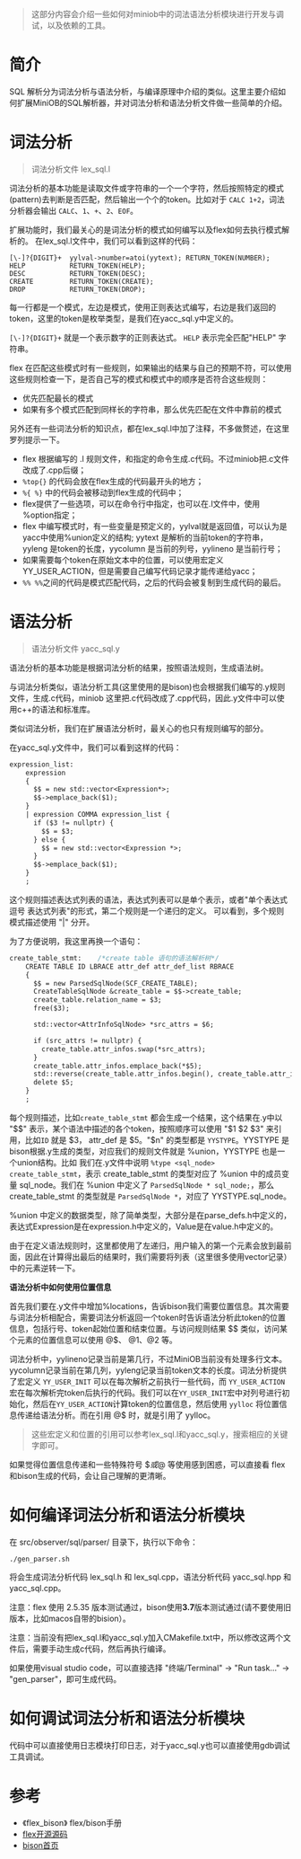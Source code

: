 > 这部分内容会介绍一些如何对miniob中的词法语法分析模块进行开发与调试，以及依赖的工具。

# 简介
SQL 解析分为词法分析与语法分析，与编译原理中介绍的类似。这里主要介绍如何扩展MiniOB的SQL解析器，并对词法分析和语法分析文件做一些简单的介绍。

# 词法分析

> 词法分析文件 lex_sql.l

词法分析的基本功能是读取文件或字符串的一个一个字符，然后按照特定的模式(pattern)去判断是否匹配，然后输出一个个的token。比如对于 `CALC 1+2`，词法分析器会输出 `CALC`、`1`、`+`、`2`、`EOF`。

扩展功能时，我们最关心的是词法分析的模式如何编写以及flex如何去执行模式解析的。
在lex_sql.l文件中，我们可以看到这样的代码：
```
[\-]?{DIGIT}+  yylval->number=atoi(yytext); RETURN_TOKEN(NUMBER);
HELP           RETURN_TOKEN(HELP);
DESC           RETURN_TOKEN(DESC);
CREATE         RETURN_TOKEN(CREATE);
DROP           RETURN_TOKEN(DROP);
```

每一行都是一个模式，左边是模式，使用正则表达式编写，右边是我们返回的token，这里的token是枚举类型，是我们在yacc_sql.y中定义的。

`[\-]?{DIGIT}+` 就是一个表示数字的正则表达式。
`HELP` 表示完全匹配"HELP" 字符串。

flex 在匹配这些模式时有一些规则，如果输出的结果与自己的预期不符，可以使用这些规则检查一下，是否自己写的模式和模式中的顺序是否符合这些规则：
- 优先匹配最长的模式
- 如果有多个模式匹配到同样长的字符串，那么优先匹配在文件中靠前的模式

另外还有一些词法分析的知识点，都在lex_sql.l中加了注释，不多做赘述，在这里罗列提示一下。
- flex 根据编写的 .l 规则文件，和指定的命令生成.c代码。不过miniob把.c文件改成了.cpp后缀；
- `%top{}` 的代码会放在flex生成的代码最开头的地方；
- `%{ %}` 中的代码会被移动到flex生成的代码中；
- flex提供了一些选项，可以在命令行中指定，也可以在.l文件中，使用 %option指定；
- flex 中编写模式时，有一些变量是预定义的，yylval就是返回值，可以认为是yacc中使用%union定义的结构; yytext 是解析的当前token的字符串，yyleng 是token的长度，yycolumn 是当前的列号，yylineno 是当前行号；
- 如果需要每个token在原始文本中的位置，可以使用宏定义 YY_USER_ACTION，但是需要自己编写代码记录才能传递给yacc；
- `%% %%`之间的代码是模式匹配代码，之后的代码会被复制到生成代码的最后。

# 语法分析
> 语法分析文件 yacc_sql.y

语法分析的基本功能是根据词法分析的结果，按照语法规则，生成语法树。

与词法分析类似，语法分析工具(这里使用的是bison)也会根据我们编写的.y规则文件，生成.c代码，miniob 这里把.c代码改成了.cpp代码，因此.y文件中可以使用c++的语法和标准库。

类似词法分析，我们在扩展语法分析时，最关心的也只有规则编写的部分。

在yacc_sql.y文件中，我们可以看到这样的代码：

```yacc
expression_list:
    expression
    {
      $$ = new std::vector<Expression*>;
      $$->emplace_back($1);
    }
    | expression COMMA expression_list {
      if ($3 != nullptr) {
        $$ = $3;
      } else {
        $$ = new std::vector<Expression *>;
      }
      $$->emplace_back($1);
    }
    ;
```

这个规则描述表达式列表的语法，表达式列表可以是单个表示，或者"单个表达式 逗号 表达式列表"的形式，第二个规则是一个递归的定义。
可以看到，多个规则模式描述使用 "|" 分开。

为了方便说明，我这里再换一个语句：
```yacc
create_table_stmt:    /*create table 语句的语法解析树*/
    CREATE TABLE ID LBRACE attr_def attr_def_list RBRACE
    {
      $$ = new ParsedSqlNode(SCF_CREATE_TABLE);
      CreateTableSqlNode &create_table = $$->create_table;
      create_table.relation_name = $3;
      free($3);

      std::vector<AttrInfoSqlNode> *src_attrs = $6;

      if (src_attrs != nullptr) {
        create_table.attr_infos.swap(*src_attrs);
      }
      create_table.attr_infos.emplace_back(*$5);
      std::reverse(create_table.attr_infos.begin(), create_table.attr_infos.end());
      delete $5;
    }
    ;
```

每个规则描述，比如`create_table_stmt` 都会生成一个结果，这个结果在.y中以 "$$" 表示，某个语法中描述的各个token，按照顺序可以使用 "$1 $2 $3" 来引用，比如`ID` 就是 $3， attr_def 是 $5。"$n" 的类型都是 `YYSTYPE`。YYSTYPE 是bison根据.y生成的类型，对应我们的规则文件就是 %union，YYSTYPE 也是一个union结构。比如 我们在.y文件中说明 `%type <sql_node> create_table_stmt`，表示 create_table_stmt 的类型对应了 %union 中的成员变量 sql_node。我们在 %union 中定义了 `ParsedSqlNode * sql_node;`，那么 create_table_stmt 的类型就是 `ParsedSqlNode *`，对应了 YYSTYPE.sql_node。

%union 中定义的数据类型，除了简单类型，大部分是在parse_defs.h中定义的，表达式Expression是在expression.h中定义的，Value是在value.h中定义的。

由于在定义语法规则时，这里都使用了左递归，用户输入的第一个元素会放到最前面，因此在计算得出最后的结果时，我们需要将列表（这里很多使用vector记录）中的元素逆转一下。

**语法分析中如何使用位置信息**

首先我们要在.y文件中增加%locations，告诉bison我们需要位置信息。其次需要与词法分析相配合，需要词法分析返回一个token时告诉语法分析此token的位置信息，包括行号、token起始位置和结束位置。与访问规则结果 $$ 类似，访问某个元素的位置信息可以使用 @$、 @1、@2 等。

词法分析中，yylineno记录当前是第几行，不过MiniOB当前没有处理多行文本。yycolumn记录当前在第几列，yyleng记录当前token文本的长度。词法分析提供了宏定义 `YY_USER_INIT` 可以在每次解析之前执行一些代码，而 `YY_USER_ACTION` 宏在每次解析完token后执行的代码。我们可以在`YY_USER_INIT`宏中对列号进行初始化，然后在`YY_USER_ACTION`计算token的位置信息，然后使用 `yylloc` 将位置信息传递给语法分析。而在引用 @$ 时，就是引用了 yylloc。

> 这些宏定义和位置的引用可以参考lex_sql.l和yacc_sql.y，搜索相应的关键字即可。

如果觉得位置信息传递和一些特殊符号 $$或 @$ 等使用感到困惑，可以直接看 flex和bison生成的代码，会让自己理解的更清晰。

# 如何编译词法分析和语法分析模块

在 src/observer/sql/parser/ 目录下，执行以下命令：

```shell
./gen_parser.sh
```

将会生成词法分析代码 lex_sql.h 和 lex_sql.cpp，语法分析代码 yacc_sql.hpp 和 yacc_sql.cpp。

注意：flex 使用 2.5.35 版本测试通过，bison使用**3.7**版本测试通过(请不要使用旧版本，比如macos自带的bision）。

注意：当前没有把lex_sql.l和yacc_sql.y加入CMakefile.txt中，所以修改这两个文件后，需要手动生成c代码，然后再执行编译。

如果使用visual studio code，可以直接选择 "终端/Terminal" -> "Run task..." -> "gen_parser"，即可生成代码。

# 如何调试词法分析和语法分析模块

代码中可以直接使用日志模块打印日志，对于yacc_sql.y也可以直接使用gdb调试工具调试。

# 参考
- 《flex_bison》  flex/bison手册
- [flex开源源码](https://github.com/westes/flex)
- [bison首页](https://www.gnu.org/software/bison/)